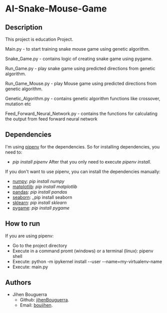 # AI-Snake-Mouse-Game


## Description ##
This project is education Project. 

Main.py -  to start training snake mouse game using genetic algorithm.

Snake_Game.py  -  contains logic of creating snake game using pygame.

Run_Game.py  -  play snake game using predicted directions from genetic algorithm.

Run_Game_Mouse.py  -  play Mouse game using predicted directions from genetic algorithm.

Genetic_Algorithm.py  -  contains genetic algorithm functions like crossover, mutation etc

Feed_Forward_Neural_Network.py  -  contains the functions for calculating the output from feed forward neural network



## Dependencies ##
I'm using [pipenv](https://docs.pipenv.org/) for the dependencies. So for installing dependencies, you need to:

* _pip install pipenv_
After that you only need to execute _pipenv install_.

If you don't want to use pipenv, you can install the dependencies manually:

* [numpy](http://www.numpy.org/): _pip install numpy_
* [matplotlib](https://matplotlib.org): _pip install matplotlib_
* [pandas](https://pandas.pydata.org/): _pip install pandas_
* [seaborn](https://seaborn.pydata.org/): _pip install seaborn
* [sklearn](http://scikit-learn.org/stable/): _pip install sklearn_
* [pygame](https://www.pygame.org/news): _pip install pygame_
 



## How to run ##

If you are using pipenv:
* Go to the project directory
* Execute in a command promt (windows) or a terminal (linux): pipenv shell
* Execute: python -m ipykernel install --user --name=my-virtualenv-name
* Execute: main.py




## Authors ##

* Jihen Bouguerra 
  * Github: [jihenBouguerra](https://github.com/jihenBouguerra).
  * Email: [boujihen](mailto:boujihen647@gmail.com).
  


